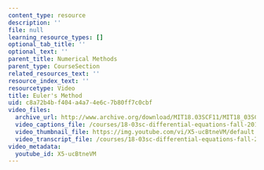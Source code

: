 ```yaml
---
content_type: resource
description: ''
file: null
learning_resource_types: []
optional_tab_title: ''
optional_text: ''
parent_title: Numerical Methods
parent_type: CourseSection
related_resources_text: ''
resource_index_text: ''
resourcetype: Video
title: Euler's Method
uid: c8a72b4b-f404-a4a7-4e6c-7b80ff7c0cbf
video_files:
  archive_url: http://www.archive.org/download/MIT18.03SCF11/MIT18_03SC_110708_D2_300k.mp4
  video_captions_file: /courses/18-03sc-differential-equations-fall-2011/761e4016bd875833a450450c45c812e9_X5-ucBtneVM.vtt
  video_thumbnail_file: https://img.youtube.com/vi/X5-ucBtneVM/default.jpg
  video_transcript_file: /courses/18-03sc-differential-equations-fall-2011/5552520069f6bf32be2ca9781cece7aa_X5-ucBtneVM.pdf
video_metadata:
  youtube_id: X5-ucBtneVM
---
```

